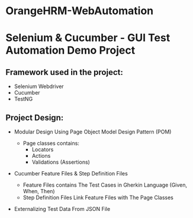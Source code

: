 # OrangeHRM-WebAutomation

# Selenium & Cucumber - GUI Test Automation Demo Project

## Framework used in the project:
- Selenium Webdriver
- Cucumber
- TestNG
## Project Design:
- Modular Design Using Page Object Model Design Pattern (POM)
  -  Page classes contains:
      - Locators
      - Actions
      - Validations (Assertions)
     
- Cucumber Feature Files & Step Definition Files
  - Feature Files contains The Test Cases in Gherkin Language (Given, When, Then)
  - Step Definition Files Link Feature Files with The Page Classes 

- Externalizing Test Data From JSON File
